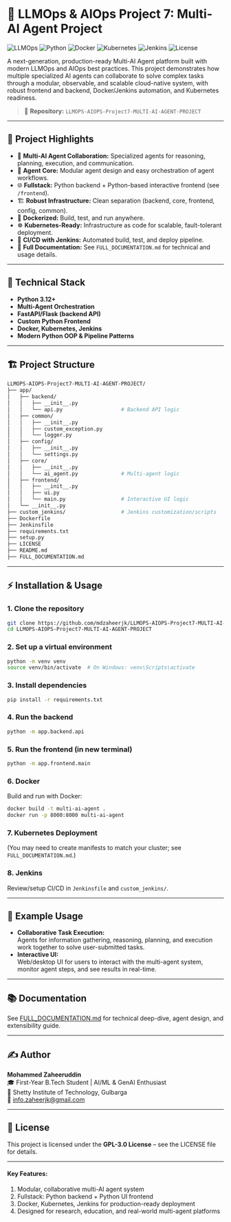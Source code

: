 # 🤖 LLMOps & AIOps Project 7: Multi-AI Agent Project

![LLMOps](https://img.shields.io/badge/LLMOps-AIOps-blueviolet)
![Python](https://img.shields.io/badge/Python-3.12%2B-brightgreen)
![Docker](https://img.shields.io/badge/Docker-Ready-blue)
![Kubernetes](https://img.shields.io/badge/Kubernetes-Deploy-blue)
![Jenkins](https://img.shields.io/badge/Jenkins-CI%2FCD-success)
![License](https://img.shields.io/badge/License-GPL--3.0-orange)

A next-generation, production-ready Multi-AI Agent platform built with modern LLMOps and AIOps best practices. This project demonstrates how multiple specialized AI agents can collaborate to solve complex tasks through a modular, observable, and scalable cloud-native system, with robust frontend and backend, Docker/Jenkins automation, and Kubernetes readiness.

> 📁 **Repository:** `LLMOPS-AIOPS-Project7-MULTI-AI-AGENT-PROJECT`

---

## 🚀 Project Highlights

- 🧠 **Multi-AI Agent Collaboration:** Specialized agents for reasoning, planning, execution, and communication.
- 🔗 **Agent Core:** Modular agent design and easy orchestration of agent workflows.
- 🌐 **Fullstack:** Python backend + Python-based interactive frontend (see `/frontend`).
- 🏗️ **Robust Infrastructure:** Clean separation (backend, core, frontend, config, common).
- 🐳 **Dockerized:** Build, test, and run anywhere.
- ☸️ **Kubernetes-Ready:** Infrastructure as code for scalable, fault-tolerant deployment.
- 🔄 **CI/CD with Jenkins:** Automated build, test, and deploy pipeline.
- 📑 **Full Documentation:** See `FULL_DOCUMENTATION.md` for technical and usage details.

---

## 🧠 Technical Stack

- **Python 3.12+**
- **Multi-Agent Orchestration**
- **FastAPI/Flask (backend API)**
- **Custom Python Frontend**
- **Docker, Kubernetes, Jenkins**
- **Modern Python OOP & Pipeline Patterns**

---

## 🏗️ Project Structure

```bash
LLMOPS-AIOPS-Project7-MULTI-AI-AGENT-PROJECT/
├── app/
│   ├── backend/
│   │   ├── __init__.py
│   │   └── api.py                   # Backend API logic
│   ├── common/
│   │   ├── __init__.py
│   │   ├── custom_exception.py
│   │   └── logger.py
│   ├── config/
│   │   ├── __init__.py
│   │   └── settings.py
│   ├── core/
│   │   ├── __init__.py
│   │   └── ai_agent.py              # Multi-agent logic
│   ├── frontend/
│   │   ├── __init__.py
│   │   ├── ui.py
│   │   └── main.py                  # Interactive UI logic
│   └── __init__.py
├── custom_jenkins/                  # Jenkins customization/scripts
├── Dockerfile
├── Jenkinsfile
├── requirements.txt
├── setup.py
├── LICENSE
├── README.md
├── FULL_DOCUMENTATION.md
```

---

## ⚡ Installation & Usage

### 1. Clone the repository
```bash
git clone https://github.com/mdzaheerjk/LLMOPS-AIOPS-Project7-MULTI-AI-AGENT-PROJECT.git
cd LLMOPS-AIOPS-Project7-MULTI-AI-AGENT-PROJECT
```

### 2. Set up a virtual environment
```bash
python -m venv venv
source venv/bin/activate  # On Windows: venv\Scripts\activate
```

### 3. Install dependencies
```bash
pip install -r requirements.txt
```

### 4. Run the backend
```bash
python -m app.backend.api
```

### 5. Run the frontend (in new terminal)
```bash
python -m app.frontend.main
```

### 6. Docker
Build and run with Docker:
```bash
docker build -t multi-ai-agent .
docker run -p 8000:8000 multi-ai-agent
```

### 7. Kubernetes Deployment
(You may need to create manifests to match your cluster; see `FULL_DOCUMENTATION.md`.)

### 8. Jenkins
Review/setup CI/CD in `Jenkinsfile` and `custom_jenkins/`.

---

## 🧪 Example Usage

- **Collaborative Task Execution:**  
  Agents for information gathering, reasoning, planning, and execution work together to solve user-submitted tasks.
- **Interactive UI:**  
  Web/desktop UI for users to interact with the multi-agent system, monitor agent steps, and see results in real-time.

---

## 📚 Documentation

See [FULL_DOCUMENTATION.md](FULL_DOCUMENTATION.md) for technical deep-dive, agent design, and extensibility guide.

---

## ✍️ Author

**Mohammed Zaheeruddin**  
🎓 First-Year B.Tech Student | AI/ML & GenAI Enthusiast  
🏫 Shetty Institute of Technology, Gulbarga  
📧 info.zaheerjk@gmail.com

---

## 📜 License

This project is licensed under the **GPL-3.0 License** – see the LICENSE file for details.

---

#### Key Features:
1. Modular, collaborative multi-AI agent system
2. Fullstack: Python backend + Python UI frontend
3. Docker, Kubernetes, Jenkins for production-ready deployment
4. Designed for research, education, and real-world multi-agent platforms

